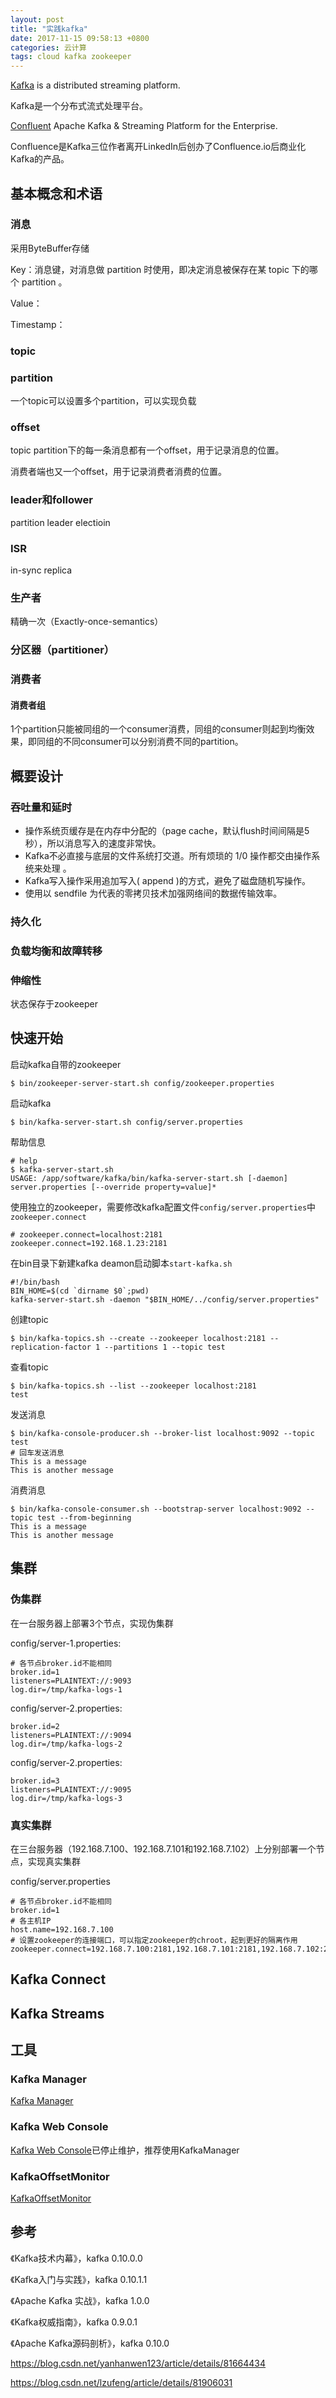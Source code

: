 ```yaml
---
layout: post
title: "实践kafka"
date: 2017-11-15 09:58:13 +0800
categories: 云计算
tags: cloud kafka zookeeper
---
```


[Kafka](http://kafka.apache.org/) is a distributed streaming platform.

Kafka是一个分布式流式处理平台。

[Confluent](https://www.confluent.io/) Apache Kafka & Streaming Platform for the Enterprise.

Confluence是Kafka三位作者离开LinkedIn后创办了Confluence.io后商业化Kafka的产品。

## 基本概念和术语

### 消息

采用ByteBuffer存储

Key：消息键，对消息做 partition 时使用，即决定消息被保存在某 topic 下的哪个 partition 。

Value：

Timestamp：

### topic

### partition

一个topic可以设置多个partition，可以实现负载

### offset

topic partition下的每一条消息都有一个offset，用于记录消息的位置。

消费者端也又一个offset，用于记录消费者消费的位置。

### leader和follower

partition leader electioin

### ISR

in-sync replica

### 生产者

精确一次（Exactly-once-semantics）

### 分区器（partitioner）



### 消费者



#### 消费者组

1个partition只能被同组的一个consumer消费，同组的consumer则起到均衡效果，即同组的不同consumer可以分别消费不同的partition。

## 概要设计

### 吞吐量和延时

* 操作系统页缓存是在内存中分配的（page cache，默认flush时间间隔是5秒），所以消息写入的速度非常快。
* Kafka不必直接与底层的文件系统打交道。所有烦琐的 1/0 操作都交由操作系统来处理 。
* Kafka写入操作采用追加写入( append )的方式，避免了磁盘随机写操作。
* 使用以 sendfile 为代表的零拷贝技术加强网络间的数据传输效率。

### 持久化

### 负载均衡和故障转移



### 伸缩性

状态保存于zookeeper

## 快速开始

启动kafka自带的zookeeper

```shell
$ bin/zookeeper-server-start.sh config/zookeeper.properties
```

启动kafka

```shell
$ bin/kafka-server-start.sh config/server.properties
```

帮助信息

```properties
# help
$ kafka-server-start.sh 
USAGE: /app/software/kafka/bin/kafka-server-start.sh [-daemon] server.properties [--override property=value]*
```

使用独立的zookeeper，需要修改kafka配置文件`config/server.properties`中`zookeeper.connect`

```properties
# zookeeper.connect=localhost:2181
zookeeper.connect=192.168.1.23:2181
```

在bin目录下新建kafka deamon启动脚本`start-kafka.sh`

```shell
#!/bin/bash
BIN_HOME=$(cd `dirname $0`;pwd)
kafka-server-start.sh -daemon "$BIN_HOME/../config/server.properties"
```

创建topic

```shell
$ bin/kafka-topics.sh --create --zookeeper localhost:2181 --replication-factor 1 --partitions 1 --topic test
```

查看topic

```shell
$ bin/kafka-topics.sh --list --zookeeper localhost:2181
test
```

发送消息

```shell
$ bin/kafka-console-producer.sh --broker-list localhost:9092 --topic test
# 回车发送消息
This is a message
This is another message
```

消费消息

```shell
$ bin/kafka-console-consumer.sh --bootstrap-server localhost:9092 --topic test --from-beginning
This is a message
This is another message
```

## 集群

### 伪集群

在一台服务器上部署3个节点，实现伪集群

config/server-1.properties:

```properties
# 各节点broker.id不能相同
broker.id=1
listeners=PLAINTEXT://:9093
log.dir=/tmp/kafka-logs-1
```

config/server-2.properties:

```properties
broker.id=2
listeners=PLAINTEXT://:9094
log.dir=/tmp/kafka-logs-2
```

config/server-2.properties:

```properties
broker.id=3
listeners=PLAINTEXT://:9095
log.dir=/tmp/kafka-logs-3
```

### 真实集群

在三台服务器（192.168.7.100、192.168.7.101和192.168.7.102）上分别部署一个节点，实现真实集群

config/server.properties

```properties
# 各节点broker.id不能相同
broker.id=1
# 各主机IP
host.name=192.168.7.100
# 设置zookeeper的连接端口，可以指定zookeeper的chroot，起到更好的隔离作用
zookeeper.connect=192.168.7.100:2181,192.168.7.101:2181,192.168.7.102:2181/kafka_cluster1
```

## Kafka Connect

## Kafka Streams

## 工具

### Kafka Manager

[Kafka Manager](https://github.com/yahoo/kafka-manager)

### Kafka Web Console

[Kafka Web Console](https://github.com/claudemamo/kafka-web-console)已停止维护，推荐使用KafkaManager

### KafkaOffsetMonitor

[KafkaOffsetMonitor](https://github.com/quantifind/KafkaOffsetMonitor)

## 参考

《Kafka技术内幕》，kafka 0.10.0.0

《Kafka入门与实践》，kafka 0.10.1.1

《Apache Kafka 实战》，kafka 1.0.0

《Kafka权威指南》，kafka 0.9.0.1

《Apache Kafka源码剖析》，kafka 0.10.0

https://blog.csdn.net/yanhanwen123/article/details/81664434

https://blog.csdn.net/lzufeng/article/details/81906031